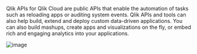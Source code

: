 Qlik APIs for Qlik Cloud are public APIs that enable the automation of tasks such as reloading apps or auditing system events. Qlik APIs and tools can also help build, extend and deploy custom data-driven applications. You can also build mashups, create apps and visualizations on the fly, or embed rich and engaging analytics into your applications.

![image](https://user-images.githubusercontent.com/12411165/227908006-b1b4b75f-b25e-4899-b3e5-f34d11cc3d4c.png)

